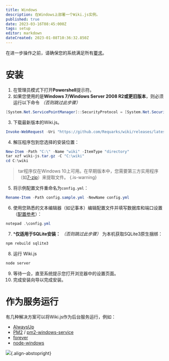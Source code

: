 ```yaml
---
title: Windows
description: 在Windows上部署一个Wiki.js实例。
published: true
date: 2023-03-16T08:45:000Z
tags: setup
editor: markdown
dateCreated: 2023-01-08T10:36:32.850Z
---
```


在进一步操作之前，请确保您的系统满足所有[要求](/install/requirements)。

# 安装

1. 在管理员模式下打开**Powershell**提示符。
2. 如果您使用的是**Windows 7/Windows Server 2008 R2或更旧版本**，则必须运行以下命令 *（否则跳过此步骤）*
  ```powershell
  [System.Net.ServicePointManager]::SecurityProtocol = [System.Net.SecurityProtocolType]::Tls12
  ```
3. 下载最新版本的Wiki.js。
  ```powershell
  Invoke-WebRequest -Uri "https://github.com/Requarks/wiki/releases/latest/download/wiki-js-windows.tar.gz" -OutFile "wiki-js.tar.gz"
  ```

4. 解压程序包到您选择的安装位置：
  ```powershell
  New-Item -Path "C:\" -Name "wiki" -ItemType "directory"
  tar xzf wiki-js.tar.gz -C "C:\wiki"
  cd C:\wiki
  ```
  > tar程序仅在Windows 10上可用。在早期版本中，您需要第三方实用程序（如[7-zip](https://www.7-zip.org/)）来提取文件。
  {.is-warning}
5. 将示例配置文件重命名为`config.yml`：
  ```powershell
  Rename-Item -Path config.sample.yml -NewName config.yml
  ```
6. 使用您熟悉的文本编辑器（如记事本）编辑配置文件并填写数据库和端口设置（[配置参考](/install/config)）：
  ```powershell
  notepad .\config.yml
  ```
7. ***仅适用于SQLite安装：** *（否则跳过此步骤）* 为本机获取SQLite3原生捆绑：
  ```bash
  npm rebuild sqlite3
  ```
8. 运行 Wiki.js
  ```powershell
  node server
  ```
9. 等待一会，直至系统提示您打开浏览器中的设置页面。
10. 完成安装向导以完成安装。

# 作为服务运行

有几种解决方案可以将Wiki.js作为后台服务运行，例如：

- [AlwaysUp](https://www.coretechnologies.com/products/AlwaysUp/)
- [PM2](http://pm2.keymetrics.io/) / [pm2-windows-service](https://www.npmjs.com/package/pm2-windows-service)
- [forever](https://www.npmjs.com/package/forever)
- [node-windows](https://github.com/coreybutler/node-windows)

![](https://a.icons8.com/djxbtnYm/GBjHDS/svg.svg){.align-abstopright}